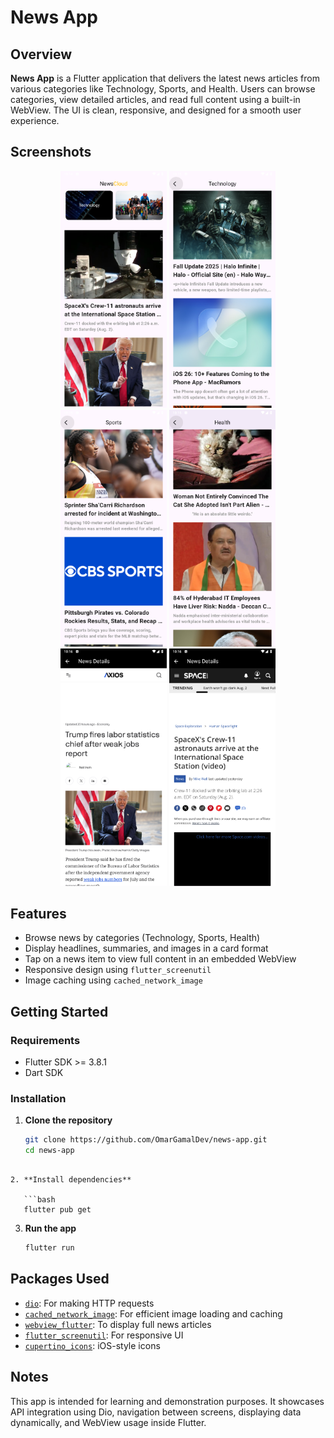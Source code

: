 # News App

## Overview
**News App** is a Flutter application that delivers the latest news articles from various categories like Technology, Sports, and Health. Users can browse categories, view detailed articles, and read full content using a built-in WebView. The UI is clean, responsive, and designed for a smooth user experience.

## Screenshots

<p align="center">
  <img src="assets/screenshots/home_screen.png" width="170"/>
  <img src="assets/screenshots/technology_screen.png" width="170"/>
  <img src="assets/screenshots/sports_screen.png" width="170"/>
  <img src="assets/screenshots/health_screen.png" width="170"/>
  <img src="assets/screenshots/details_news.png" width="170"/>
  <img src="assets/screenshots/news_details.png" width="170"/>
</p>

## Features
- Browse news by categories (Technology, Sports, Health)
- Display headlines, summaries, and images in a card format
- Tap on a news item to view full content in an embedded WebView
- Responsive design using `flutter_screenutil`
- Image caching using `cached_network_image`

## Getting Started

### Requirements
- Flutter SDK >= 3.8.1
- Dart SDK

### Installation

1. **Clone the repository**
   ```bash
   git clone https://github.com/OmarGamalDev/news-app.git
   cd news-app
```

2. **Install dependencies**

   ```bash
   flutter pub get
   ```

3. **Run the app**

   ```bash
   flutter run
   ```

## Packages Used

* [`dio`](https://pub.dev/packages/dio): For making HTTP requests
* [`cached_network_image`](https://pub.dev/packages/cached_network_image): For efficient image loading and caching
* [`webview_flutter`](https://pub.dev/packages/webview_flutter): To display full news articles
* [`flutter_screenutil`](https://pub.dev/packages/flutter_screenutil): For responsive UI
* [`cupertino_icons`](https://pub.dev/packages/cupertino_icons): iOS-style icons

## Notes
This app is intended for learning and demonstration purposes. It showcases API integration using Dio, navigation between screens, displaying data dynamically, and WebView usage inside Flutter.
